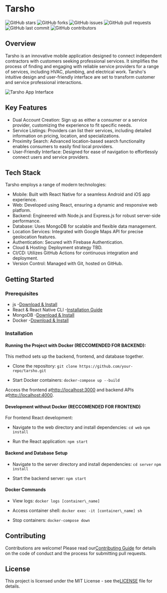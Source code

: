 # Tarsho

![GitHub stars](https://img.shields.io/github/stars/AhmedRaisi/tarsho?style=social)
![GitHub forks](https://img.shields.io/github/forks/AhmedRaisi/tarsho?style=social)
![GitHub issues](https://img.shields.io/github/issues/AhmedRaisi/tarsho)
![GitHub pull requests](https://img.shields.io/github/issues-pr/AhmedRaisi/tarsho)
![GitHub last commit](https://img.shields.io/github/last-commit/AhmedRaisi/tarsho)
![GitHub contributors](https://img.shields.io/github/contributors/AhmedRaisi/tarsho)

## Overview

Tarsho is an innovative mobile application designed to connect independent contractors with customers seeking professional services. It simplifies the process of finding and engaging with reliable service providers for a range of services, including HVAC, plumbing, and electrical work. Tarsho's intuitive design and user-friendly interface are set to transform customer and service professional interactions.

![Tarsho App Interface](RackMultipart20231128-1-cn3ddm_html_7472a28e29da5d7f.png)

## Key Features

- Dual Account Creation: Sign up as either a consumer or a service provider, customizing the experience to fit specific needs.
- Service Listings: Providers can list their services, including detailed information on pricing, location, and specializations.
- Proximity Search: Advanced location-based search functionality enables consumers to easily find local providers.
- User-Friendly Interface: Designed for ease of navigation to effortlessly connect users and service providers.

## Tech Stack

Tarsho employs a range of modern technologies:

- Mobile: Built with React Native for a seamless Android and iOS app experience.
- Web: Developed using React, ensuring a dynamic and responsive web platform.
- Backend: Engineered with Node.js and Express.js for robust server-side performance.
- Database: Uses MongoDB for scalable and flexible data management.
- Location Services: Integrated with Google Maps API for precise geolocation features.
- Authentication: Secured with Firebase Authentication.
- Cloud & Hosting: Deployment strategy TBD.
- CI/CD: Utilizes GitHub Actions for continuous integration and deployment.
- Version Control: Managed with Git, hosted on GitHub.

## Getting Started

### Prerequisites

- js -[Download & Install](https://nodejs.org/en/download/)
- React & React Native CLI -[Installation Guide](https://reactnative.dev/docs/environment-setup)
- MongoDB -[Download & Install](https://www.mongodb.com/try/download/community)
- Docker -[Download & Install](https://www.docker.com/products/docker-desktop)

### Installation

#### Running the Project with Docker (RECCOMENDED FOR BACKEND):

This method sets up the backend, frontend, and database together.

- Clone the repository:
```git clone https://github.com/your-repo/tarsho.git```


- Start Docker containers:
```docker-compose up --build```


Access the frontend at[http://localhost:3000](http://localhost:3000/) and backend APIs at[http://localhost:4000](http://localhost:4000/).

#### Development without Docker (RECCOMENDED FOR FRONTEND)

For frontend React development:

- Navigate to the web directory and install dependencies:
```cd web```
```npm install```

- Run the React application:
```npm start```


#### Backend and Database Setup

- Navigate to the server directory and install dependencies:
```cd server```
```npm install```

- Start the backend server:
```npm start```


#### Docker Commands

- View logs:
```docker logs [container\_name]```


- Access container shell:
```docker exec -it [container\_name] sh```


- Stop containers:
 ```docker-compose down```


## Contributing

Contributions are welcome! Please read our[Contributing Guide](https://chat.openai.com/c/LINK_TO_CONTRIBUTING_GUIDE) for details on the code of conduct and the process for submitting pull requests.

## License

This project is licensed under the MIT License - see the[LICENSE](https://chat.openai.com/c/LINK_TO_LICENSE) file for details.

